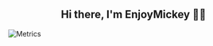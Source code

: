 

<h2 align="center">Hi there, I'm EnjoyMickey 👋🏼</h2>

![Metrics](https://metrics.lecoq.io/enjoymickeydev?template=classic&isocalendar=1&languages=1&achievements=1&calendar=1&projects=1&traffic=1&fortune=1&base=header%2C%20activity%2C%20community%2C%20repositories%2C%20metadata&base.indepth=false&base.hireable=false&base.skip=false&isocalendar=false&isocalendar.duration=half-year&languages=false&languages.limit=50&languages.threshold=0%25&languages.other=false&languages.colors=github&languages.sections=most-used&languages.indepth=true&languages.analysis.timeout=15&languages.analysis.timeout.repositories=7.5&languages.categories=markup%2C%20programming&languages.recent.categories=markup%2C%20programming&languages.recent.load=300&languages.recent.days=14&calendar=false&calendar.limit=1&achievements=false&achievements.threshold=C&achievements.secrets=true&achievements.display=compact&achievements.limit=100&traffic=false&projects=false&projects.limit=4&projects.descriptions=false&fortune=false&config.timezone=Asia%2FYekaterinburg)
